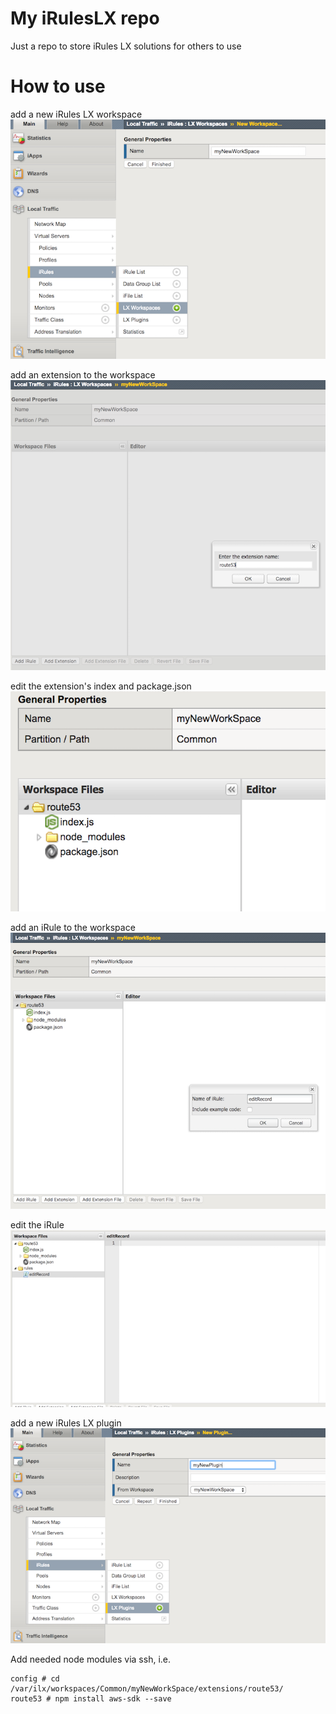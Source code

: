 # My iRulesLX repo
Just a repo to store iRules LX solutions for others to use

# How to use
add a new iRules LX workspace
![](images/newworkspace.png)

add an extension to the workspace
![](images/addextension.png)

edit the extension's index and package.json
![](images/editextension.png)

add an iRule to the workspace
![](images/addirule.png)

edit the iRule
![](images/editirule.png)

add a new iRules LX plugin
![](images/newplugin.png)

Add needed node modules via ssh, i.e.
```
config # cd /var/ilx/workspaces/Common/myNewWorkSpace/extensions/route53/
route53 # npm install aws-sdk --save
```
